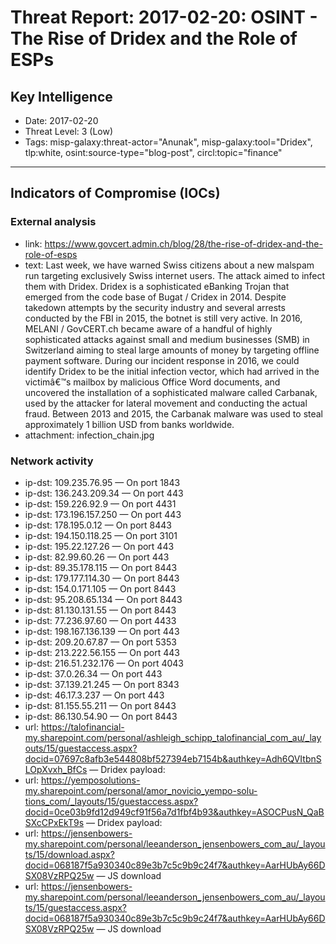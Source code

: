 # Threat Report: 2017-02-20: OSINT - The Rise of Dridex and the Role of ESPs


## Key Intelligence
* Date: 2017-02-20
* Threat Level: 3 (Low)
* Tags: misp-galaxy:threat-actor="Anunak", misp-galaxy:tool="Dridex", tlp:white, osint:source-type="blog-post", circl:topic="finance"

---

## Indicators of Compromise (IOCs)
### External analysis
* link: https://www.govcert.admin.ch/blog/28/the-rise-of-dridex-and-the-role-of-esps
* text: Last week, we have warned Swiss citizens about a new malspam run targeting exclusively Swiss internet users. The attack aimed to infect them with Dridex. Dridex is a sophisticated eBanking Trojan that emerged from the code base of Bugat / Cridex in 2014. Despite takedown attempts by the security industry and several arrests conducted by the FBI in 2015, the botnet is still very active. In 2016, MELANI / GovCERT.ch became aware of a handful of highly sophisticated attacks against small and medium businesses (SMB) in Switzerland aiming to steal large amounts of money by targeting offline payment software. During our incident response in 2016, we could identify Dridex to be the initial infection vector, which had arrived in the victimâ€™s mailbox by malicious Office Word documents, and uncovered the installation of a sophisticated malware called Carbanak, used by the attacker for lateral movement and conducting the actual fraud. Between 2013 and 2015, the Carbanak malware was used to steal approximately 1 billion USD from banks worldwide.
* attachment: infection_chain.jpg

### Network activity
* ip-dst: 109.235.76.95 — On port 1843
* ip-dst: 136.243.209.34 — On port 443
* ip-dst: 159.226.92.9 — On port 4431
* ip-dst: 173.196.157.250 — On port 443
* ip-dst: 178.195.0.12 — On port 8443
* ip-dst: 194.150.118.25 — On port 3101
* ip-dst: 195.22.127.26 — On port 443
* ip-dst: 82.99.60.26 — On port 443
* ip-dst: 89.35.178.115 — On port 8443
* ip-dst: 179.177.114.30 — On port 8443
* ip-dst: 154.0.171.105 — On port 8443
* ip-dst: 95.208.65.134 — On port 8443
* ip-dst: 81.130.131.55 — On port 8443
* ip-dst: 77.236.97.60 — On port 4433
* ip-dst: 198.167.136.139 — On port 443
* ip-dst: 209.20.67.87 — On port 5353
* ip-dst: 213.222.56.155 — On port 443
* ip-dst: 216.51.232.176 — On port 4043
* ip-dst: 37.0.26.34 — On port 443
* ip-dst: 37.139.21.245 — On port 8343
* ip-dst: 46.17.3.237 — On port 443
* ip-dst: 81.155.55.211 — On port 8443
* ip-dst: 86.130.54.90 — On port 8443
* url: https://talofinancial-my.sharepoint.com/personal/ashleigh_schipp_talofinancial_com_au/_layouts/15/guestaccess.aspx?docid=07697c8afb3e544808bf527394eb7154b&authkey=Adh6QVItbnSLOpXvxh_BfCs — Dridex payload:
* url: https://yemposolutions-my.sharepoint.com/personal/amor_novicio_yempo-solu-tions_com/_layouts/15/guestaccess.aspx?docid=0ce03b9fd12d949cf91f56a7d1fbf4b93&authkey=ASOCPusN_QaBSXcCPxEkT9s — Dridex payload:
* url: https://jensenbowers-my.sharepoint.com/personal/leeanderson_jensenbowers_com_au/_layouts/15/download.aspx?docid=068187f5a930340c89e3b7c5c9b9c24f7&authkey=AarHUbAy66DSX08VzRPQ25w — JS download
* url: https://jensenbowers-my.sharepoint.com/personal/leeanderson_jensenbowers_com_au/_layouts/15/guestaccess.aspx?docid=068187f5a930340c89e3b7c5c9b9c24f7&authkey=AarHUbAy66DSX08VzRPQ25w — JS download
